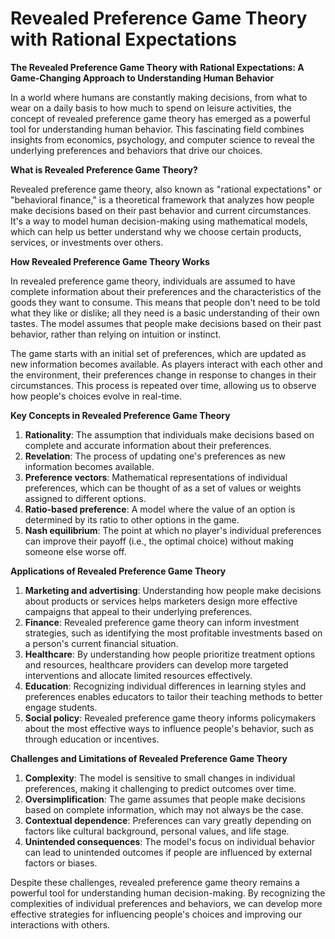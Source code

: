 # Revealed Preference Game Theory with Rational Expectations

**The Revealed Preference Game Theory with Rational Expectations: A Game-Changing Approach to Understanding Human Behavior**

In a world where humans are constantly making decisions, from what to wear on a daily basis to how much to spend on leisure activities, the concept of revealed preference game theory has emerged as a powerful tool for understanding human behavior. This fascinating field combines insights from economics, psychology, and computer science to reveal the underlying preferences and behaviors that drive our choices.

**What is Revealed Preference Game Theory?**

Revealed preference game theory, also known as "rational expectations" or "behavioral finance," is a theoretical framework that analyzes how people make decisions based on their past behavior and current circumstances. It's a way to model human decision-making using mathematical models, which can help us better understand why we choose certain products, services, or investments over others.

**How Revealed Preference Game Theory Works**

In revealed preference game theory, individuals are assumed to have complete information about their preferences and the characteristics of the goods they want to consume. This means that people don't need to be told what they like or dislike; all they need is a basic understanding of their own tastes. The model assumes that people make decisions based on their past behavior, rather than relying on intuition or instinct.

The game starts with an initial set of preferences, which are updated as new information becomes available. As players interact with each other and the environment, their preferences change in response to changes in their circumstances. This process is repeated over time, allowing us to observe how people's choices evolve in real-time.

**Key Concepts in Revealed Preference Game Theory**

1. **Rationality**: The assumption that individuals make decisions based on complete and accurate information about their preferences.
2. **Revelation**: The process of updating one's preferences as new information becomes available.
3. **Preference vectors**: Mathematical representations of individual preferences, which can be thought of as a set of values or weights assigned to different options.
4. **Ratio-based preference**: A model where the value of an option is determined by its ratio to other options in the game.
5. **Nash equilibrium**: The point at which no player's individual preferences can improve their payoff (i.e., the optimal choice) without making someone else worse off.

**Applications of Revealed Preference Game Theory**

1. **Marketing and advertising**: Understanding how people make decisions about products or services helps marketers design more effective campaigns that appeal to their underlying preferences.
2. **Finance**: Revealed preference game theory can inform investment strategies, such as identifying the most profitable investments based on a person's current financial situation.
3. **Healthcare**: By understanding how people prioritize treatment options and resources, healthcare providers can develop more targeted interventions and allocate limited resources effectively.
4. **Education**: Recognizing individual differences in learning styles and preferences enables educators to tailor their teaching methods to better engage students.
5. **Social policy**: Revealed preference game theory informs policymakers about the most effective ways to influence people's behavior, such as through education or incentives.

**Challenges and Limitations of Revealed Preference Game Theory**

1. **Complexity**: The model is sensitive to small changes in individual preferences, making it challenging to predict outcomes over time.
2. **Oversimplification**: The game assumes that people make decisions based on complete information, which may not always be the case.
3. **Contextual dependence**: Preferences can vary greatly depending on factors like cultural background, personal values, and life stage.
4. **Unintended consequences**: The model's focus on individual behavior can lead to unintended outcomes if people are influenced by external factors or biases.

Despite these challenges, revealed preference game theory remains a powerful tool for understanding human decision-making. By recognizing the complexities of individual preferences and behaviors, we can develop more effective strategies for influencing people's choices and improving our interactions with others.
